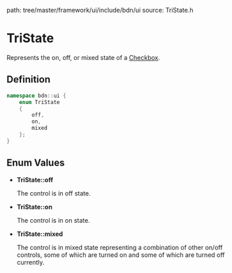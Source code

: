 path: tree/master/framework/ui/include/bdn/ui
source: TriState.h

# TriState

Represents the on, off, or mixed state of a [Checkbox](checkbox.md).

## Definition

```c++
namespace bdn::ui {
	enum TriState
	{
	    off,
	    on,
	    mixed
	};
}
```

## Enum Values

* **TriState::off**

	The control is in off state.

* **TriState::on**

	The control is in on state.

* **TriState::mixed**

	The control is in mixed state representing a combination of other on/off controls, some of which are turned on and some of which are turned off currently.